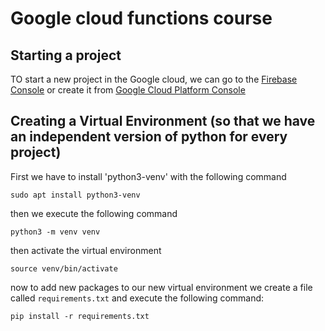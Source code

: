 # Google cloud functions course
## Starting a project
TO start a new project in the Google cloud, we can go to the
[Firebase Console](https://console.firebase.google.com) or create it from [Google Cloud Platform Console](https://console.cloud.google.com)

## Creating a Virtual Environment (so that we have an independent version of python for every project)
First we have to install 'python3-venv' with the following command
```
sudo apt install python3-venv 
```
then we execute the following command
```
python3 -m venv venv

```
then activate the virtual environment
```
source venv/bin/activate
```

now to add new packages to our new virtual environment we create a file called `requirements.txt` and execute the following command:
```
pip install -r requirements.txt
```